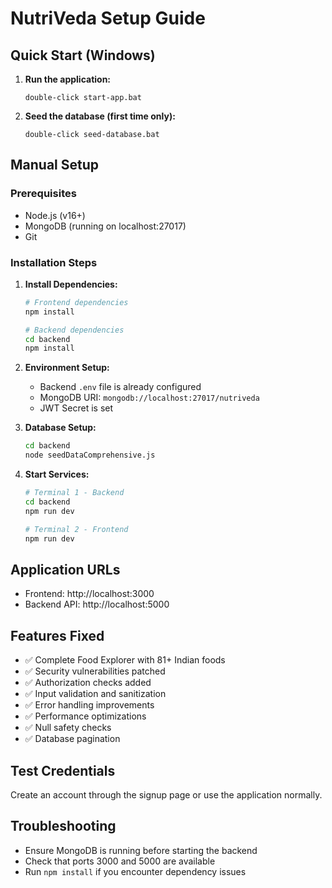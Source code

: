 # NutriVeda Setup Guide

## Quick Start (Windows)

1. **Run the application:**
   ```
   double-click start-app.bat
   ```

2. **Seed the database (first time only):**
   ```
   double-click seed-database.bat
   ```

## Manual Setup

### Prerequisites
- Node.js (v16+)
- MongoDB (running on localhost:27017)
- Git

### Installation Steps

1. **Install Dependencies:**
   ```bash
   # Frontend dependencies
   npm install
   
   # Backend dependencies
   cd backend
   npm install
   ```

2. **Environment Setup:**
   - Backend `.env` file is already configured
   - MongoDB URI: `mongodb://localhost:27017/nutriveda`
   - JWT Secret is set

3. **Database Setup:**
   ```bash
   cd backend
   node seedDataComprehensive.js
   ```

4. **Start Services:**
   ```bash
   # Terminal 1 - Backend
   cd backend
   npm run dev
   
   # Terminal 2 - Frontend
   npm run dev
   ```

## Application URLs
- Frontend: http://localhost:3000
- Backend API: http://localhost:5000

## Features Fixed
- ✅ Complete Food Explorer with 81+ Indian foods
- ✅ Security vulnerabilities patched
- ✅ Authorization checks added
- ✅ Input validation and sanitization
- ✅ Error handling improvements
- ✅ Performance optimizations
- ✅ Null safety checks
- ✅ Database pagination

## Test Credentials
Create an account through the signup page or use the application normally.

## Troubleshooting
- Ensure MongoDB is running before starting the backend
- Check that ports 3000 and 5000 are available
- Run `npm install` if you encounter dependency issues